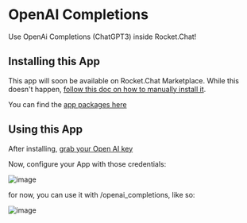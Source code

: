 # OpenAI Completions
Use OpenAi Completions (ChatGPT3) inside Rocket.Chat!

## Installing this App
This app will soon be available on Rocket.Chat Marketplace. While this doesn't happen, [follow this doc on how to manually install it](https://docs.rocket.chat/setup-and-configure/rocket.chat-air-gapped-deployment/manual-app-installation).

You can find the [app packages here](https://github.com/dudanogueira/Rocket.Chat.OpenAI.Completions.App/tree/master/dist)

## Using this App
After installing, [grab your Open AI key](https://platform.openai.com/account/api-keys)

Now, configure your App with those credentials:

![image](https://user-images.githubusercontent.com/1761174/220090344-b96f8e8a-6653-4a9f-9d2f-2db1fae26c2f.png)

for now, you can use it with /openai_completions, like so:

![image](https://user-images.githubusercontent.com/1761174/220090942-13060cc3-6fa6-41da-97a1-eb118dc2c80b.png)

